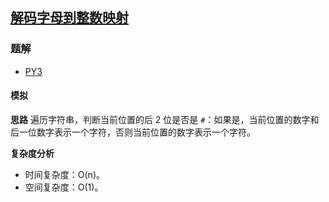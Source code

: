 ## [解码字母到整数映射](https://leetcode.cn/problems/decrypt-string-from-alphabet-to-integer-mapping/)

### 题解
+ [PY3](../../py3/1408/1309.py)

#### 模拟
**思路**
遍历字符串，判断当前位置的后 2 位是否是 `#`：如果是，当前位置的数字和后一位数字表示一个字符，否则当前位置的数字表示一个字符。

**复杂度分析**
+ 时间复杂度：O(n)。
+ 空间复杂度：O(1)。
